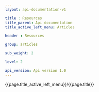 ```yaml
---
layout: api-documentation-v1

title : Resources
title_parent: Api documentation
title_active_left_menu: Articles

header : Resources

group: articles

sub_weight: 2

level: 2

api_version: Api version 1.0
---
```



{{page.title_active_left_menu}}/{{page.title}}